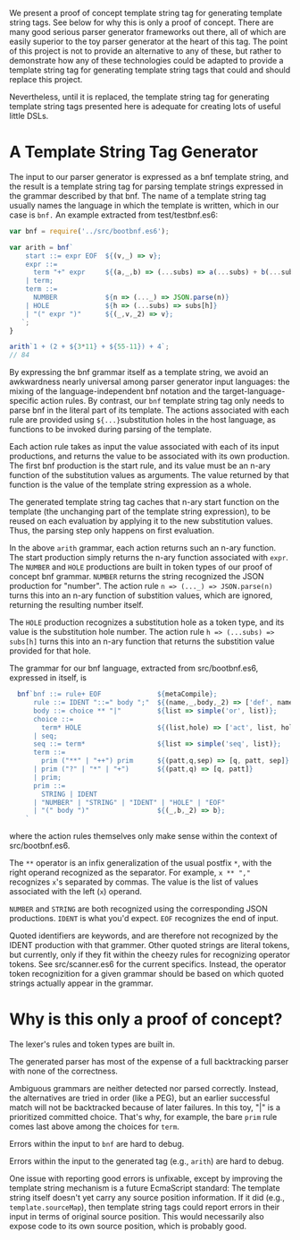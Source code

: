 We present a proof of concept template string tag for generating template string tags. See below for why this is only a proof of concept. There are many good serious parser generator frameworks out there, all of which are easily superior to the toy parser generator at the heart of this tag. The point of this project is not to provide an alternative to any of these, but rather to demonstrate how any of these technologies could be adapted to provide a template string tag for generating template string tags that could and should replace this project.

Nevertheless, until it is replaced, the template string tag for generating template string tags presented here is adequate for creating lots of useful little DSLs.

# A Template String Tag Generator

The input to our parser generator is expressed as a bnf template string, and the result is a template string tag for parsing template strings expressed in the grammar described by that bnf. The name of a template string tag usually names the language in which the template is written, which in our case is ```bnf.``` An example extracted from test/testbnf.es6:

```javascript
var bnf = require('../src/bootbnf.es6');

var arith = bnf`
    start ::= expr EOF  ${(v,_) => v};
    expr ::=
      term "+" expr     ${(a,_,b) => (...subs) => a(...subs) + b(...subs)}
    | term;
    term ::=
      NUMBER            ${n => (..._) => JSON.parse(n)}
    | HOLE              ${h => (...subs) => subs[h]}
    | "(" expr ")"      ${(_,v,_2) => v};
   `;
}

arith`1 + (2 + ${3*11} + ${55-11}) + 4`;
// 84

```

By expressing the bnf grammar itself as a template string, we avoid an awkwardness nearly universal among parser generator input languages: the mixing of the language-independent bnf notation and the target-language-specific action rules. By contrast, our ```bnf``` template string tag only needs to parse bnf in the literal part of its template. The actions associated with each rule are provided using  ```${...}```substitution holes in the host language, as functions to be invoked during parsing of the template.

Each action rule takes as input the value associated with each of its input productions, and returns the value to be associated with its own production. The first bnf production is the start rule, and its value must be an n-ary function of the substitution values as arguments. The value returned by that function is the value of the template string expression as a whole.

The generated template string tag caches that n-ary start function on the template (the unchanging part of the template string expression), to be reused on each evaluation by applying it to the new substitution values. Thus, the parsing step only happens on first evaluation.

In the above ```arith``` grammar, each action returns such an n-ary function. The start production simply returns the n-ary function associated with ```expr```. The ```NUMBER``` and ```HOLE``` productions are built in token types of our proof of concept bnf grammar. ```NUMBER``` returns the string recognized the JSON production for "number". The action rule ```n => (..._) => JSON.parse(n)``` turns this into an n-ary function of substition values, which are ignored, returning the resulting number itself.

The ```HOLE``` production recognizes a substitution hole as a token type, and its value is the substitution hole number. The action rule ```h => (...subs) => subs[h]``` turns this into an n-ary function that returns the substition value provided for that hole.

The grammar for our bnf language, extracted from src/bootbnf.es6, expressed in itself, is

```javascript
  bnf`bnf ::= rule+ EOF              ${metaCompile};
      rule ::= IDENT "::=" body ";"  ${(name,_,body,_2) => ['def', name, body]};
      body ::= choice ** "|"         ${list => simple('or', list)};
      choice ::=
        term* HOLE                   ${(list,hole) => ['act', list, hole]}
      | seq;
      seq ::= term*                  ${list => simple('seq', list)};
      term ::=
        prim ("**" | "++") prim      ${(patt,q,sep) => [q, patt, sep]}
      | prim ("?" | "*" | "+")       ${(patt,q) => [q, patt]}
      | prim;
      prim ::=
        STRING | IDENT
      | "NUMBER" | "STRING" | "IDENT" | "HOLE" | "EOF"
      | "(" body ")"                 ${(_,b,_2) => b};
    `
```

where the action rules themselves only make sense within the context of src/bootbnf.es6.

The ```**``` operator is an infix generalization of the usual postfix ```*```, with the right operand recognized as the separator. For example, ```x ** ","``` recognizes ```x```'s separated by commas. The value is the list of values associated with the left (```x```) operand.

```NUMBER``` and ```STRING``` are both recognized using the corresponding JSON productions. ```IDENT``` is what you'd expect. ```EOF``` recognizes the end of input.

Quoted identifiers are keywords, and are therefore not recognized by the IDENT production with that grammer. Other quoted strings are literal tokens, but currently, only if they fit within the cheezy rules for recognizing operator tokens. See src/scanner.es6 for the current specifics. Instead, the operator token recognizition for a given grammar should be based on which quoted strings actually appear in the grammar.


# Why is this only a proof of concept?

The lexer's rules and token types are built in.

The generated parser has most of the expense of a full backtracking parser with none of the correctness.

Ambiguous grammars are neither detected nor parsed correctly. Instead, the alternatives are tried in order (like a PEG), but an earlier successful match will not be backtracked because of later failures. In this toy, "|" is a prioritized committed choice. That's why, for example, the bare ```prim``` rule comes last above among the choices for ```term```.

Errors within the input to ```bnf``` are hard to debug.

Errors within the input to the generated tag (e.g., ```arith```) are hard to debug.

One issue with reporting good errors is unfixable, except by improving the template string mechanism is a future EcmaScript standard: The template string itself doesn't yet carry any source position information. If it did (e.g., ```template.sourceMap```), then template string tags could report errors in their input in terms of original source position. This would necessarily also expose code to its own source position, which is probably good.
